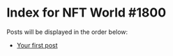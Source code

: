 # Index for NFT World #1800
Posts will be displayed in the order below:

- [Your first post](./001-first.md)


